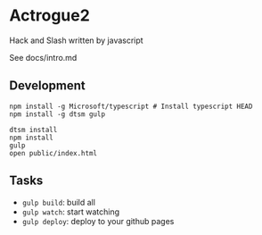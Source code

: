 # Actrogue2

Hack and Slash written by javascript

See docs/intro.md

## Development

```shell
npm install -g Microsoft/typescript # Install typescript HEAD
npm install -g dtsm gulp

dtsm install
npm install
gulp
open public/index.html
```

## Tasks

- `gulp build`: build all
- `gulp watch`: start watching
- `gulp deploy`: deploy to your github pages

